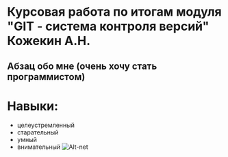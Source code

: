 # Курсовая работа по итогам модуля "GIT - система контроля версий" Кожекин А.Н.
## Абзац обо мне (очень хочу стать программистом)
# Навыки:
* целеустремленный 
* старательный
* умный 
* внимательный
![Alt-net](https://i.pinimg.com/originals/a1/27/81/a12781be594b91b9ab22a8bc4e400aa7.jpg)